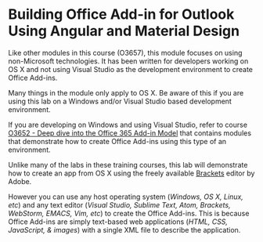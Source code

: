 Building Office Add-in for Outlook Using Angular and Material Design
================================================================
Like other modules in this course (O3657), this module focuses on using non-Microsoft technologies. It has been written for developers working on OS X and not using Visual Studio as the development environment to create Office Add-ins. 

Many things in the module only apply to OS X. Be aware of this if you are using this lab on a Windows and/or Visual Studio based development environment.

If you are developing on Windows and using Visual Studio, refer to course [O3652 - Deep dive into the Office 365 Add-in Model](../../O3652) that contains modules that demonstrate how to create Office Add-ins using this type of an environment.

Unlike many of the labs in these training courses, this lab will demonstrate how to create an app from OS X using the freely available [Brackets](http://brackets.io/) editor by Adobe.
 
However you can use any host operating system (*Windows, OS X, Linux, etc*) and any text editor (*Visual Studio, Sublime Text, Atom, Brackets, WebStorm, EMACS, Vim, etc*) to create the Office Add-ins. This is because Office Add-ins are simply text-based web applications (*HTML, CSS, JavaScript, & images*) with a single XML file to describe the application.